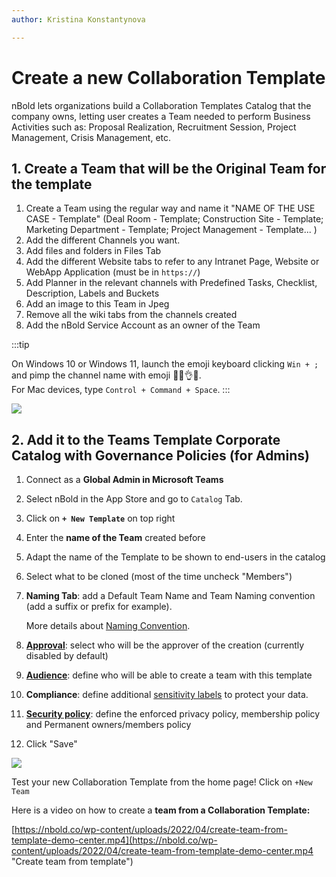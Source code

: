 ```yaml
---
author: Kristina Konstantynova

---
```

# Create a new Collaboration Template

nBold lets organizations build a Collaboration Templates Catalog that the company owns, letting user creates a Team needed to perform Business Activities such as: Proposal Realization, Recruitment Session, Project Management, Crisis Management, etc. 

## 1. Create a Team that will be the Original Team for the template

1. Create a Team using the regular way and name it "NAME OF THE USE CASE - Template" (Deal Room - Template; Construction Site - Template; Marketing Department - Template; Project Management - Template... )
2. Add the different Channels you want.
3. Add files and folders in Files Tab
4. Add the different Website tabs to refer to any Intranet Page, Website or WebApp Application (must be in `https://`)
5. Add Planner in the relevant channels with Predefined Tasks, Checklist, Description, Labels and Buckets
6. Add an image to this Team in Jpeg
7. Remove all the wiki tabs from the channels created
8. Add the nBold Service Account as an owner of the Team

:::tip

On Windows 10 or Windows 11, launch the emoji keyboard clicking `Win + ;` and pimp the channel name with emoji 💪💯👌😍.  
For Mac devices, type `Control + Command + Space`.
:::

![](https://downloads.intercomcdn.com/i/o/462347098/2f4dddfcdc1c025f4f781728/Screenshot+2022-02-09+at+16.54.12.png)

## 2. Add it to the Teams Template Corporate Catalog with Governance Policies (for Admins)

 1. Connect as a **Global Admin in Microsoft Teams**
 2. Select nBold in the App Store and go to `Catalog` Tab.
 3. Click on **`+ New Template`** on top right
 4. Enter the **name of the Team** created before
 5. Adapt the name of the Template to be shown to end-users in the catalog
 6. Select what to be cloned (most of the time uncheck "Members")
 7. **Naming Tab**: add a Default Team Name and Team Naming convention (add a suffix or prefix for example).

    More details about [Naming Convention](/governance-policies/naming-conventions).
 8. [**Approval**](/governance-policies/approval): select who will be the approver of the creation (currently disabled by default)
 9. [**Audience**](/governance-policies/audience-targeting): define who will be able to create a team with this template
10. **Compliance**: define additional [sensitivity labels](/governance-policies/sensitivity-labels) to protect your data.
11. [**Security policy**](/governance-policies/security-policy): define the enforced privacy policy, membership policy and Permanent owners/members policy
12. Click "Save"

![](https://downloads.intercomcdn.com/i/o/462367031/3353d4a98c9d6385b3b5fdbf/Screenshot+2022-02-09+at+17.00.14.png)

Test your new Collaboration Template from the home page! Click on `+New Team`

Here is a video on how to create a **team from a Collaboration Template:**

[https://nbold.co/wp-content/uploads/2022/04/create-team-from-template-demo-center.mp4](https://nbold.co/wp-content/uploads/2022/04/create-team-from-template-demo-center.mp4 "Create team from template")